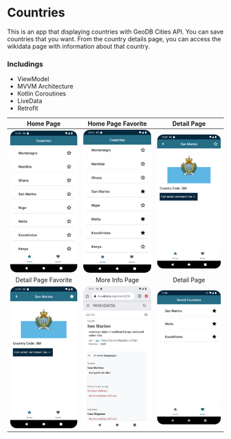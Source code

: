 # Countries

This is an app that displaying countries with GeoDB Cities API. You can save countries that you want. From the country details page, you can access the wikidata page with information about that country.

### Includings

- ViewModel
- MVVM Architecture
- Kotlin Coroutines
- LiveData
- Retrofit

| Home Page | Home Page Favorite | Detail Page |
| :-------------: | :-------------: | :-----------: |
| <img src="images/home.png" width="325">   | <img src="images/home_fav.png" width="325"> | <img src="images/detail.png" width="325">  |
| Detail Page Favorite | More Info Page | Detail  Page |
| <img src="images/detail_fav.png" width="325">   | <img src="images/more_info.png" width="325"> | <img src="images/saved.png" width="325">  |
